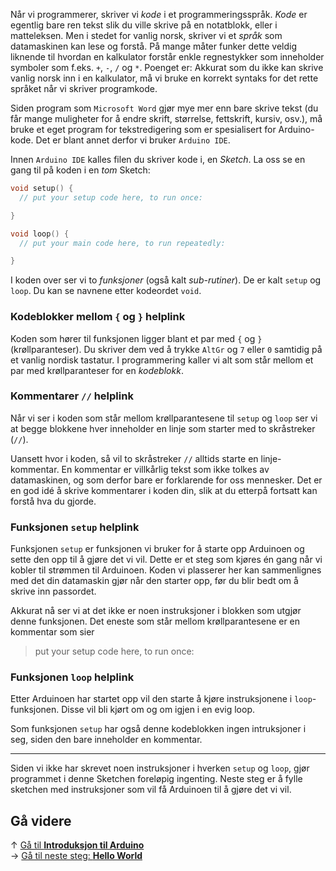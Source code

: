 Når vi programmerer, skriver vi *kode* i et programmeringsspråk. *Kode* er egentlig bare ren tekst slik du ville skrive på en notatblokk, eller i matteleksen. Men i stedet for vanlig norsk, skriver vi et *språk* som datamaskinen kan lese og forstå. På mange måter funker dette veldig liknende til hvordan en kalkulator forstår enkle regnestykker som inneholder symboler som f.eks. `+`, `-`, `/` og `*`. Poenget er: Akkurat som du ikke kan skrive vanlig norsk inn i en kalkulator, må vi bruke en korrekt syntaks for det rette språket når vi skriver programkode.

Siden program som `Microsoft Word` gjør mye mer enn bare skrive tekst (du får mange muligheter for å endre skrift, størrelse, fettskrift, kursiv, osv.), må bruke et eget program for tekstredigering som er spesialisert for Arduino-kode. Det er blant annet derfor vi bruker `Arduino IDE`.

Innen `Arduino IDE` kalles filen du skriver kode i, en *Sketch*. La oss se en gang til på koden i en *tom* Sketch:

``` cpp
void setup() {
  // put your setup code here, to run once:

}

void loop() {
  // put your main code here, to run repeatedly:

}
```

I koden over ser vi to *funksjoner* (også kalt *sub-rutiner*). De er kalt `setup` og `loop`. Du kan se navnene etter kodeordet `void`.

### Kodeblokker mellom `{` og `}` helplink

Koden som hører til funksjonen ligger blant et par med `{` og `}` (krøllparanteser). Du skriver dem ved å trykke `AltGr` og `7` eller `0` samtidig på et vanlig nordisk tastatur. I programmering kaller vi alt som står mellom et par med krøllparanteser for en *kodeblokk*.

### Kommentarer `//` helplink

Når vi ser i koden som står mellom krøllparantesene til `setup` og `loop` ser vi at begge blokkene hver inneholder en linje som starter med to skråstreker (`//`).

Uansett hvor i koden, så vil to skråstreker `//` alltids starte en linje-kommentar. En kommentar er villkårlig tekst som ikke tolkes av datamaskinen, og som derfor bare er forklarende for oss mennesker. Det er en god idé å skrive kommentarer i koden din, slik at du etterpå fortsatt kan forstå hva du gjorde.

### Funksjonen `setup` helplink

Funksjonen `setup` er funksjonen vi bruker for å starte opp Arduinoen og sette den opp til å gjøre det vi vil. Dette er et steg som kjøres én gang når vi kobler til strømmen til Arduinoen. Koden vi plasserer her kan sammenlignes med det din datamaskin gjør når den starter opp, før du blir bedt om å skrive inn passordet.

Akkurat nå ser vi at det ikke er noen instruksjoner i blokken som utgjør denne funksjonen. Det eneste som står mellom krøllparantesene er en kommentar som sier

> put your setup code here, to run once:

### Funksjonen `loop` helplink

Etter Arduinoen har startet opp vil den starte å kjøre instruksjonene i `loop`-funksjonen. Disse vil bli kjørt om og om igjen i en evig loop.

Som funksjonen `setup` har også denne kodeblokken ingen intruksjoner i seg, siden den bare inneholder en kommentar.

----

Siden vi ikke har skrevet noen instruksjoner i hverken `setup` og `loop`, gjør programmet i denne Sketchen foreløpig ingenting. Neste steg er å fylle sketchen med instruksjoner som vil få Arduinoen til å gjøre det vi vil.

## Gå videre

&uarr; [Gå til **Introduksjon til Arduino**][intro-prog-home]  
&rarr; [Gå til neste steg: **Hello World**][hello-world]

[intro-prog-home]: /Introduksjon-til-Arduino-programmering
[hello-world]: /Arduino-varianten-av-Hello-World
